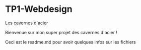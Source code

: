 # TP1-Webdesign
Les cavernes d'acier

Bienvenue sur mon super projet des cavernes d'acier !

Ceci est le readme.md pour avoir quelques infos sur les fichiers

